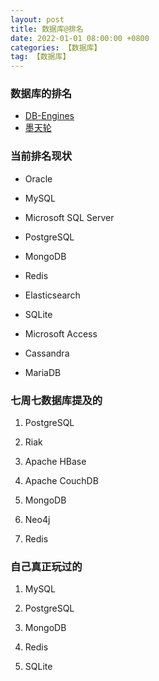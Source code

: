 ```yaml
---
layout: post
title: 数据库@排名
date: 2022-01-01 08:00:00 +0800
categories: 【数据库】
tag: 【数据库】
---
```



### 数据库的排名

- [DB-Engines](https://db-engines.com/en/ranking)
- [墨天轮](https://www.modb.pro/dbRank)

### 当前排名现状

- Oracle

- MySQL

- Microsoft SQL Server

- PostgreSQL

- MongoDB

- Redis 

- Elasticsearch

- SQLite

- Microsoft Access

- Cassandra

- MariaDB

### 七周七数据库提及的

1. PostgreSQL

2. Riak

3. Apache HBase

4. Apache CouchDB

5. MongoDB

6. Neo4j

7. Redis


### 自己真正玩过的

1. MySQL

2. PostgreSQL

3. MongoDB

4. Redis

5. SQLite



